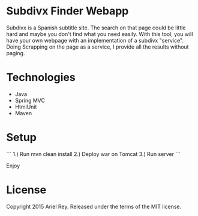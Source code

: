 Subdivx Finder Webapp
=======

Subdivx is a Spanish subtitle site. The search on that page could be little hard and maybe you don't find what you need easily. With this tool, you will have your own webpage with an implementation of a subdivx "service". Doing Scrapping on the page as a service, I provide all the results without paging.

<h1>Technologies</h1>

- Java
- Spring MVC
- HtmlUnit
- Maven

<h1>Setup</h1>
```
1.) Run mvn clean install
2.) Deploy war on Tomcat
3.) Run server
```

Enjoy

<h1>License</h1>

Copyright 2015 Ariel Rey. Released under the terms of the MIT license.
